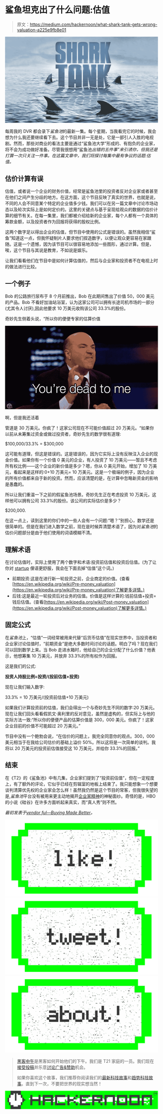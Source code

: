# 鲨鱼坦克出了什么问题:估值

> 原文：<https://medium.com/hackernoon/what-shark-tank-gets-wrong-valuation-a225e9fb8e01>

![](img/f4221ac9114acef80f86bb6874a9414f.png)

每周我的 DVR 都会录下*鲨鱼池*的最新一集。每个星期，当我看完它的时候，我会想为什么我还要继续看下去。这个节目并非一无是处，它是一部引人入胜的电视剧。然而，那些对商业的看法主要是通过“鲨鱼池大学”形成的、有抱负的企业家，将不会为成功做好准备。尽管我很想用“鲨鱼池*出错的五件事”来引诱你，但我还是打算一次只关注一件事。在这篇文章中，我们将探讨每集中最有争议的话题:估值。*

## **估价计算有误**

估值，或者说一个企业的财务价值，经常是鲨鱼池里的投资者反对企业家或者甚至在他们之间产生分歧的地方。在这方面，这个节目反映了真实的世界，也就是说，不同的人会不同意某个特定的企业值多少钱。我们可以在另一篇文章中讨论市场动态以及轮次实际上是如何定价的。这里的关键点与基于呈现给观众的数据的估价计算的细节有关。在每一集里，我们都被介绍给新的企业家，每个人都有一个具体的筹款金额，以及投资者作为回报将获得的股权比例。

这两个数字足以得出企业的估值，但节目中使用的公式是错误的。虽然我相信“鲨鱼”知道这一点，但我怀疑制片人要求他们捏造数字，以便让观众更容易在家跟随。这是一个遗憾，因为该节目可以很容易地添加一些图形，通过计算。但是，唉，这个节目与其说是教育，不如说是娱乐。

让我们看看他们在节目中是如何计算估值的，然后与企业家和投资者不在电视上时的做法进行比较。

## **一个例子**

Bob 的公路旅行尿布于 8 个月前推出，Bob 在此期间售出了价值 50，000 美元的产品。Bob 不看好加油站浴室，认为这家公司可以拥有长途司机市场的一部分(尤其令人讨厌),因此他要求 10 万美元收购该公司 33.3%的股份。

奇妙先生侧着头说，“所以你的便便专家的估算价值

![](img/dcf010255d06fb09e4a5eccaf4143f41.png)

啊，但是我还活着

管道是 30 万美元。你疯了！这家公司现在不可能价值超过 20 万美元。“如果你以前从未筹集过资金或做过投资者，奇妙先生的数学很有道理:

$100,000/33.3% = $300,000

这可能有道理，但这是错误的。这是错误的，因为它实际上没有反映注入企业的现金价值。如果你有一个价值 0 美元的企业，有人投资了 10 万美元——暂且不考虑所有权比例——这个企业的新价值是多少？嗯，你从 0 美元开始，增加了 10 万美元，看起来是这样的:0+10 万美元= 10 万美元。这是一个极端的例子，因为企业的所有价值都来自于新的投资。然而，应该清楚的是，在计算中忽略新资金的影响是愚蠢的。

所以让我们重温一下之前的假鲨鱼池场景。奇妙先生正在考虑投资 10 万美元，这样他可以拥有公司 33.3%的股份。该公司的实际估价是多少？

$200,000.

在这一点上，读到这里的你们中的一些人会有一个问题:“嗯？”别担心，数学还是很简单的。但是在我们进入数学之前，现在是时候弄清楚术语了，因为对*鲨鱼池*的估价问题部分是由于他们使用的词语模糊不清。

## **理解术语**

在讨论估值时，实际上使用了两个数字和术语:投资前估值和投资后估值。(为了让你对 [startup](https://hackernoon.com/tagged/startup) 俚语更舒服，我会在下面去掉“估值”这个词。)

*   前期投资:这是在进行新一轮投资之前，企业商定的价值。(查看[https://en.wikipedia.org/wiki/Pre-money_valuation](https://en.wikipedia.org/wiki/Pre-money_valuation)了解更多详情。)
*   后钱:这是最近一轮投资后对业务的估值。价值是这样计算的:钱前估值+投资=钱后估值。(查看[https://en.wikipedia.org/wiki/Post-money_valuation](https://en.wikipedia.org/wiki/Post-money_valuation)了解更多详情。)

## **固定公式**

在*鲨鱼池*上，“估值”一词经常被用来代替“后货币估值”在现实世界中，当投资者和企业家讨论估值时，“前期资金”是绝大多数时间讨论的话题。明白了吗？现在我们可以回到数学上来。当 Bob 走进水箱时，他给自己的企业分配了什么价值？他表示，他想筹集 10 万美元，并放弃 33.3%的所有权作为回报。

这是我们的公式:

**投资人持股比例=投资/(投前估值+投资)**

现在让我们输入数字:

33.3% = 10 万美元/(投资前估值+10 万美元)

如果我们计算投资前的估值，我们会得出一个与奇妙先生不同的数字:20 万美元。现在让我们回头看看假凯文·奥利里的反对意见，虽然是虚构的，但实际上与他的实际方法一致:“所以你的便便产品的估算价值是 300，000 美元。你疯了！这家企业目前的价值不可能超过 20 万美元。”

节目中没有一个鲍勃会说，“在估价的问题上，我完全同意你的观点。300，000 美元相当于在我给公司估价的基础上溢价 50%。所以这将是一次简单的谈判。我将以 20 万美元的投资前估值接受这 10 万美元，并给你 33.3%的回报。”

## **结束**

在《T2》的《鲨鱼池》中有几集，企业家们提到了“投资前估值”，但在一定程度上，有了额外的评论，它似乎已经在剪辑室的地板上结束了。我只能想象一个想要谈判清算优先权的企业家会怎么样！虽然我仍然是这个节目的常客，但我很失望的是,*鲨鱼池*平台没有被用来更主动地揭开[企业家精神](https://hackernoon.com/tagged/entrepreneurship)的神秘面纱。奇怪的是，HBO 的小说《硅谷》在许多方面听起来真实，而“真人秀”则不然。

*最初发表于*[*vendor ful—Buying Made Better*](http://www.vendorful.com/shark-tank-gets-wrong-valuation/)*。*

[![](img/50ef4044ecd4e250b5d50f368b775d38.png)](http://bit.ly/HackernoonFB)[![](img/979d9a46439d5aebbdcdca574e21dc81.png)](https://goo.gl/k7XYbx)[![](img/2930ba6bd2c12218fdbbf7e02c8746ff.png)](https://goo.gl/4ofytp)

> [黑客中午](http://bit.ly/Hackernoon)是黑客如何开始他们的下午。我们是 T21 家庭的一员。我们现在[接受投稿](http://bit.ly/hackernoonsubmission)并乐意[讨论广告&赞助](mailto:partners@amipublications.com)机会。
> 
> 如果你喜欢这个故事，我们推荐你阅读我们的[最新科技故事](http://bit.ly/hackernoonlatestt)和[趋势科技故事](https://hackernoon.com/trending)。直到下一次，不要把世界的现实想当然！

[![](img/be0ca55ba73a573dce11effb2ee80d56.png)](https://goo.gl/Ahtev1)